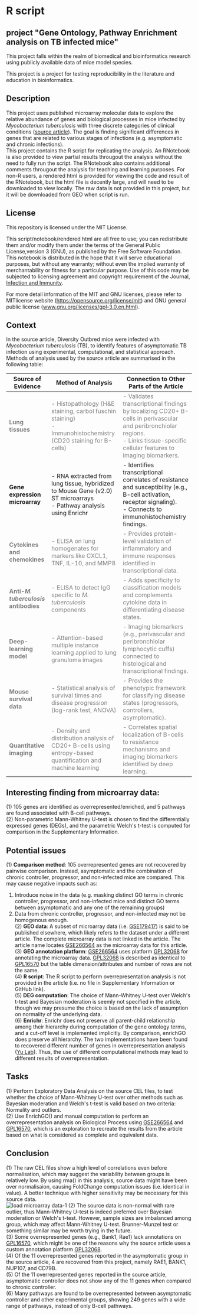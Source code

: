 # R script

## project "Gene Ontology, Pathway Enrichment analysis on TB infected mice"
This project falls within the realm of biomedical and bioinformatics research using publicly available data of mice model species.

This project is a project for testing reproducibility in the literature and education in bioinformatics.

## Description
This project uses published microarray molecular data to explore the relative abundance of genes and biological processes in mice infected by *Mycobacterium tuberculosis* with three discrete categories of clinical conditions ([source article](https://pubmed.ncbi.nlm.nih.gov/38899881/)). The goal is finding significant differences in genes that are related to various stages of infections (e.g. asymptomatic and chronic infections). <br>
This project contains the R script for replicating the analysis. 
An RNotebook is also provided to view partial results througout the analysis without the need to fully run the script. The RNotebook also contains additional comments througout the analysis for teaching and learning purposes. 
For non-R users, a rendered html is provided for viewing the code and result of the RNotebook, but the html file is decently large, and will need to be downloaded to view locally. 
The raw data is not provided in this project, but it will be downloaded from GEO when script is run. 

## License
This repository is licensed under the MIT License.

This script/notebook/rendered html are all free to use; you can redistribute them and/or modify them under the terms of the General Public License,version 3 (GNU), as published by the Free Software Foundation.
This notebook is distributed in the hope that it will serve educational purposes, but without any warranty; without even the implied warranty of merchantability or fitness for a particular purpose. 
Use of this code may be subjected to licensing agreement and copyright requirement of the Journal, [Infection and Immunity](https://journals.asm.org/).

For more detail information of the MIT and GNU licenses, please refer to MITlicense website (https://opensource.org/license/mit) and GNU general public license (www.gnu.org/licenses/gpl-3.0.en.html).

## Context
In the source article, Diversity Outbred mice were infected with *Mycobacterium tuberculosis* (TB), to identify features of asymptomatic TB infection using experimental, computational, and statistical approach.
Methods of analysis used by the source article are summarised in the following table:

| **Source of Evidence**                                        | **Method of Analysis**                                                                                                                 | **Connection to Other Parts of the Article**                                                                                                                                                             |
| ------------------------------------------------------------- | -------------------------------------------------------------------------------------------------------------------------------------- | -------------------------------------------------------------------------------------------------------------------------------------------------------------------------------------------------------- |
| <span style="color:grey;">**Lung tissues**                    | <span style="color:grey;">- Histopathology (H&E staining, carbol fuschin staining) <br> - Immunohistochemistry (CD20 staining for B-cells)  | <span style="color:grey;">- Validates transcriptional findings by localizing CD20+ B-cells in perivascular and peribronchiolar regions. <br> - Links tissue-specific cellular features to imaging biomarkers. |
| **Gene expression microarray**                                | - RNA extracted from lung tissue, hybridized to Mouse Gene (v2.0) ST microarrays <br> - Pathway analysis  using Enrichr                     | - Identifies transcriptional correlates of resistance and susceptibility (e.g., B-cell activation, receptor signaling). <br> - Connects to immunohistochemistry findings.                                     |
| <span style="color:grey;">**Cytokines and chemokines**        | <span style="color:grey;">- ELISA on lung homogenates for markers like CXCL1, TNF, IL-10, and MMP8                                     | <span style="color:grey;">- Provides protein-level validation of inflammatory and immune responses identified in transcriptional data.                                                                   |
| <span style="color:grey;">**Anti-*M. tuberculosis* antibodies** | <span style="color:grey;">- ELISA to detect IgG specific to *M. tuberculosis* components                                                 | <span style="color:grey;">- Adds specificity to classification models and complements cytokine data in differentiating disease states.                                                                   |
| <span style="color:grey;">**Deep-learning model**             | <span style="color:grey;">- Attention-based multiple instance learning applied to lung granuloma images                                | <span style="color:grey;">- Imaging biomarkers (e.g., perivascular and peribronchiolar lymphocytic cuffs) connected to histological and transcriptional findings.                              |
| <span style="color:grey;">**Mouse survival data**             | <span style="color:grey;">- Statistical analysis of survival times and disease progression (log-rank test, ANOVA)                      | <span style="color:grey;">- Provides the phenotypic framework for classifying disease states (progressors, controllers, asymptomatic).                                                                   |
| <span style="color:grey;">**Quantitative imaging**            | <span style="color:grey;">- Density and distribution analysis of CD20+ B-cells using entropy-based quantification and machine learning | <span style="color:grey;">- Correlates spatial localization of B-cells to resistance mechanisms and imaging biomarkers identified by deep learning.                                                      |

## Interesting finding from microarray data:
(1) 105 genes are identified as overrepresented/enriched, and 5 pathways are found associated with B-cell pathways.<br>
(2) Non-parametric Mann-Whitney U-test is chosen to find the differentially expressed genes (DEGs), and the parametric Welch's t-test is computed for comparison in the Supplementary Information.<br>

## Potential issues
 (1) **Comparison method**: 105 overrepresented genes are not recovered by pairwise comparison. Instead, asymptomatic and the combination of chronic controller, progressor, and non-infected mice are compared. This may cause negative impacts such as:<br>
   1) Introduce noise in the data (e.g. masking distinct GO terms in chronic controller, progressor, and non-infected mice and distinct GO terms between asymptomatic and any one of the remaining groups)<br>
   2) Data from chronic controller, progressor, and non-infected may not be homogenous enough.<br>
 (2) **GEO data**: A subset of microarray data (i.e. [GSE179417]()) is said to be published elsewhere, which likely refers to the dataset under a different article. The complete microarray data is not linked in the article. The article name locates [GSE266564](https://www.ncbi.nlm.nih.gov/geo/query/acc.cgi?acc=GSE266564) as the microarray data for this article. <br>
 (3) **GEO annotation platform**:  [GSE266564](https://www.ncbi.nlm.nih.gov/geo/query/acc.cgi?acc=GSE266564) uses platform [GPL32068](https://www.ncbi.nlm.nih.gov/geo/query/acc.cgi?acc=GPL32068) for annotating the microarray data. [GPL32068](https://www.ncbi.nlm.nih.gov/geo/query/acc.cgi?acc=GPL32068) is described as identical to [GPL16570](https://www.ncbi.nlm.nih.gov/geo/query/acc.cgi?acc=GPL16570) but the table dimension/attributes and number of rows are not the same.<br>
 (4) **R script**: The R script to perform overrepresentation analysis is not provided in the article (i.e. no file in Supplementary Information or GitHub link).<br>
 (5) **DEG computation**: The choice of Mann-Whitney U-test over Welch's t-test and Bayesian moderation is seemly not specified in the article, though we may presume the choice is based on the lack of assumption on normality of the underlying data.<br>
 (6) **Enrichr**: Enrichr does not preserve all parent-child relationship among their hierarchy during computation of the gene ontology terms, and a cut-off level is implemented implicitly. By comparison, enrichGO does preserve all hierarchy. The two implementations have been found to recovered different number of genes in overrepresentation analysis ([Yu Lab](https://mp.weixin.qq.com/s/6lSsg2WMEK2btwve-9C2rA)). Thus, the use of different computational methods may lead to different results of overrepresentation.<br>

## Tasks
 (1) Perform Exploratory Data Analysis on the source CEL files, to test whether the choice of Mann-Whitney U-test over other methods such as Bayesian moderation and Welch's t-test is valid based on two criteria: Normality and outliers. <br>
 (2) Use EnrichGO() and manual computation to perform an overrepresentation analysis on Biological Process using [GSE266564](https://www.ncbi.nlm.nih.gov/geo/query/acc.cgi?acc=GSE266564) and [GPL16570](https://www.ncbi.nlm.nih.gov/geo/query/acc.cgi?acc=GPL16570), which is an exploration to recreate the results from the article based on what is considered as complete and equivalent data. <br>

 ## Conclusion
 (1) The raw CEL files show a high level of correlations even before normalisation, which may suggest the variability between groups is relatively low. By using rma() in this analysis, source data might have been over normalisaion, causing FoldChange computation issues (i.e. identical in value). A better technique with higher sensitivity may be necessary for this source data. <br>
 ![load microarray data-1](https://github.com/user-attachments/assets/cddd6b7f-80ee-47c4-b8be-78f386309d9b)
 (2) The source data is non-normal with rare outlier, thus Mann-Whitney U-test is indeed preferred over Bayesian moderation or Welch's t-test. However, sample sizes are imbalanced among group, which may affect Mann-Whitney U-test. Brunner-Munzel test or something similar may be worth trying in the future. <br>
 (3) Some overrepresented genes (e.g., Bank1, Rae1) lack annotations on [GPL16570](https://www.ncbi.nlm.nih.gov/geo/query/acc.cgi?acc=GPL16570), which might be one of the reasons why the source article uses a custom annotation platform [GPL32068](https://www.ncbi.nlm.nih.gov/geo/query/acc.cgi?acc=GPL32068). <br>
 (4) Of the 11 overrepresented genes reported in the asymptomatic group in the source article, 4 are recovered from this project, namely RAE1, BANK1, NUP107, and CD79B. <br>
 (5) Of the 11 overrepresented genes reported in the source article, asymptomatic controller does not show any of the 11 genes when compared to chronic controller. <br>
 (6) Many pathways are found to be overrepresented between asymptomatic controller and other experimental groups, showing 249 genes with a wide range of pathways, instead of only B-cell pathways. <br>
